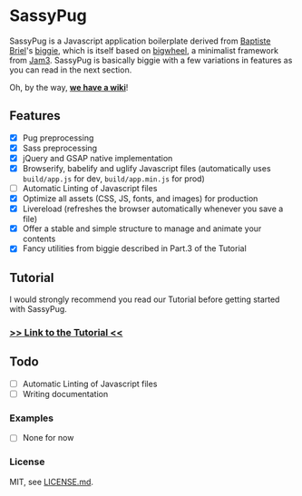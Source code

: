 # SassyPug

SassyPug is a Javascript application boilerplate derived from [Baptiste Briel](https://github.com/baptistebriel/)'s [biggie](https://github.com/baptistebriel/biggie), which is itself based on [bigwheel](https://github.com/bigwheel-framework), a minimalist framework from [Jam3](http://www.jam3.com/). SassyPug is basically biggie with a few variations in features as you can read in the next section.

Oh, by the way, [**we have a wiki**](https://github.com/mbusson/SassyPug/wiki)!

## Features

- [x] Pug preprocessing
- [x] Sass preprocessing
- [x] jQuery and GSAP native implementation
- [x] Browserify, babelify and uglify Javascript files (automatically uses `build/app.js` for dev, `build/app.min.js` for prod)
- [ ] Automatic Linting of Javascript files
- [x] Optimize all assets (CSS, JS, fonts, and images) for production
- [x] Livereload (refreshes the browser automatically whenever you save a file)
- [x] Offer a stable and simple structure to manage and animate your contents
- [x] Fancy utilities from biggie described in Part.3 of the Tutorial

## Tutorial

I would strongly recommend you read our Tutorial before getting started with SassyPug.

### [>> Link to the Tutorial <<](https://github.com/mbusson/SassyPug/wiki/Tutorial)

## Todo

- [ ] Automatic Linting of Javascript files
- [ ] Writing documentation

### Examples

- [ ] None for now

### License

MIT, see [LICENSE.md]().
